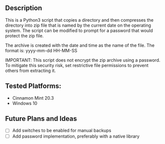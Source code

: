 ## Description

This is a Python3 script that copies a directory and then compresses the directory into zip file that is named by the current date on the operating system. The script can be modified to prompt for a password that would protect the zip file.

The archive is created with the date and time as the name of the file. The format is: yyyy-mm-dd HH-MM-SS

IMPORTANT: This script does not encrypt the zip archive using a password. To mitigate this security risk, set restrictive file permissions to prevent others from extracting it.

## Tested Platforms:

* Cinnamon Mint 20.3
* Windows 10

## Future Plans and Ideas

- [ ] Add switches to be enabled for manual backups
- [ ] Add password implementation, preferably with a native library
